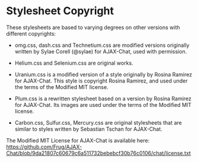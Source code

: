 Stylesheet Copyright
====================

These stylesheets are based to varying degrees on other versions with
different copyrights:

* omg.css, dash.css and Technetium.css are modified versions
  originally written by Sylae Corell (@sylae) for AJAX-Chat,
  used with permission.

* Helium.css and Selenium.css are original works.

* Uranium.css is a modified version of a style originally
  by Rosina Ramirez for AJAX-Chat. 
  This style is copyright Rosina Ramirez, and used under the
  terms of the Modified MIT license.

* Plum.css is a rewritten stylesheet based on a version 
  by Rosina Ramirez for AJAX-Chat.
  Its images are used under the terms of the Modified MIT license.

* Carbon.css, Sulfur.css, Mercury.css are original stylesheets
  that are similar to styles written by Sebastian Tschan for AJAX-Chat.

The Modified MIT License for AJAX-Chat is available here:
https://github.com/Frug/AJAX-Chat/blob/9da21807c60679c6a511732bebebcf30b76c0106/chat/license.txt
